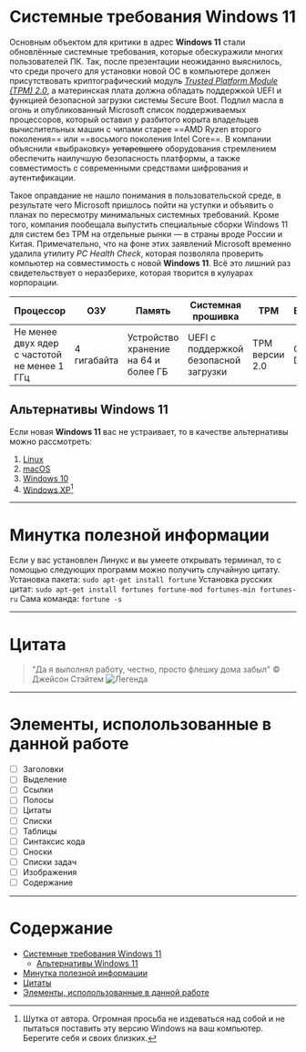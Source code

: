 # Системные требования Windows 11

Основным объектом для критики в адрес **Windows 11** стали обновлённые системные требования, которые обескуражили многих пользователей ПК. Так, после презентации неожиданно выяснилось, что среди прочего для установки новой ОС в компьютере должен присутствовать криптографический модуль [*Trusted Platform Module (TPM) 2.0*](https://learn.microsoft.com/ru-ru/windows/security/hardware-security/tpm/trusted-platform-module-overview), а материнская плата должна обладать поддержкой UEFI и функцией безопасной загрузки системы Secure Boot. Подлил масла в огонь и опубликованный Microsoft список поддерживаемых процессоров, который оставил у разбитого корыта владельцев вычислительных машин с чипами старее ==AMD Ryzen второго поколения== или ==восьмого поколения Intel Core==. В компании объяснили «выбраковку» ~~устаревшего~~ оборудования стремлением обеспечить наилучшую безопасность платформы, а также совместимость с современными средствами шифрования и аутентификации.

Такое оправдание не нашло понимания в пользовательской среде, в результате чего Microsoft пришлось пойти на уступки и объявить о планах по пересмотру минимальных системных требований. Кроме того, компания пообещала выпустить специальные сборки Windows 11 для систем без TPM на отдельные рынки — в страны вроде России и Китая. Примечательно, что на фоне этих заявлений Microsoft временно удалила утилиту *PC Health Check*, которая позволяла проверить компьютер на совместимость с новой **Windows 11**. Всё это лишний раз свидетельствует о неразберихе, которая творится в кулуарах корпорации.

|Процессор |ОЗУ |Память |Системная прошивка  |TPM |Видеоадаптер |
|----|----|----|----|----|----|
|Не менее двух ядер с частотой не менее 1 ГГц|4 гигабайта|Устройство хранение на 64 и более ГБ|UEFI с поддержкой безопасной загрузки|TPM версии 2.0|Совместим с DirectX 12|

## Альтернативы Windows 11
Если новая **Windows 11** вас не устраивает, то в качестве альтернативы можно рассмотреть:
1. [Linux](https://ru.wikipedia.org/wiki/Linux)
2. [macOS](https://ru.wikipedia.org/wiki/MacOS)
3. [Windows 10](https://ru.wikipedia.org/wiki/Windows_10)
4. [Windows XP](https://ru.wikipedia.org/wiki/Windows_XP)[^1]

___
# Минутка полезной информации
Если у вас установлен Линукс и вы умеете открывать терминал, то с помощью следующих программ можно получить случайную цитату.
Установка пакета: ``sudo apt-get install fortune``
Установка русских цитат: ``sudo apt-get install fortunes fortune-mod fortunes-min fortunes-ru``
Сама команда: ``fortune -s``
___
# Цитата
> "Да я выполнял работу, честно, просто флешку дома забыл"  © Джейсон Стэйтем
![Легенда](https://zhiznsovkusom.ru/wp-content/uploads/2022/02/38..jpg)

___
# Элементы, исполользованные в данной работе
-[ ] Заголовки
-[ ] Выделение
-[ ] Ссылки
-[ ] Полосы
-[ ] Цитаты
-[ ] Списки
-[ ] Таблицы
-[ ] Синтаксис кода
-[ ] Сноски
-[ ] Списки задач
-[ ] Изображения
-[ ] Содержание
---
# Содержание
- [Системные требования Windows 11](#Системные-требования-Windows-11)
	- [Альтернативы Windows 11](##Альтернативы-Windows-11)
- [Минутка полезной информации](#Минутка-полезной-информации)
- [Цитаты](#Цитаты)
- [Элементы, исполользованные в данной работе](#Элементы,-исполользованные-в-данной-работе)

[^1]: Шутка от автора. Огромная просьба не издеваться над собой и не пытаться поставить эту версию Windows на ваш компьютер. Берегите себя и своих близких.

